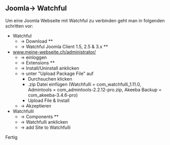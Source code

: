 ## Joomla-> Watchful
Um eine Joomla Webseite mit Watchful zu verbinden geht man in folgenden schritten vor:
  - Watchful
     * -> Download ** 
     * -> Watchful Joomla Client 1.5, 2.5 & 3.x **
  - www.meine-webseite.ch/administrator/
     * -> einloggen
     * -> Extensions **
     * -> Install/Uninstall anklicken
     * -> unter "Upload Package File" auf
        * Durchsuchen klicken
        * .zip Datei einfügen (Watchfulli = com_watchfulli_1.11.0, Admintools = com_admintools-2.2.12-pro.zip, Akeeba Backup = com_akeeba-3.4.6-pro)
        * Upload File & Install
     * -> Akzeptieren
  - Watchfulli 
     * -> Components **
     * -> Watchfulli anklicken
     * -> add Site to Watchfulli


Fertig


